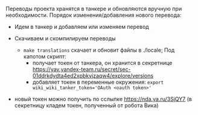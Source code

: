 Переводы проекта хранятся в танкере и обновляются вручную при необходимости. Порядок изменения/добавления нового перевода:
- Идем в танкер и добавляем или изменяем перевод
- Скачиваем и скомпилируем переводы
  - ```make translations``` скачает и обновит файлы в ./locale; Под капотом скрипт:
    - получает токен от танкера, он хранится в секретнице https://yav.yandex-team.ru/secret/sec-01ddrkdydta4ed2xpbkvjzaqw4/explore/versions
    - добавляет токен в переменные окружения: ```export wiki_wiki_tanker_token='OAuth <oauth token>'```

- новый токен можно получить по сслылке https://nda.ya.ru/3SjQY7 (в секретницу кладем токен, полученный от робота Вика)
